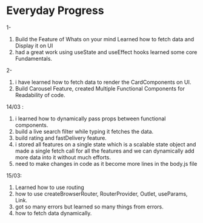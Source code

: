 # Everyday Progress
1-
1. Build the Feature of Whats on your mind Learned how to fetch data and Display it on UI 
2. had a great work using useState and useEffect hooks learned some core Fundamentals.

2-
1. i have learned how to fetch data to render the CardComponents on UI.
2. Build Carousel Feature, created Multiple Functional Components for Readability of code.


14/03 : 
1. i learned how to dynamically pass props between functional components.
2. build a live search filter while typing it fetches the data.
3. build rating and fastDelivery feature.
4. i stored all features on a single state which is a scalable state object and made a single fetch call for all the features and we can dynamically add more data into it without much efforts.
5. need to make changes in code as it become more lines in the body.js file 

15/03:
1. Learned how to use routing 
2. how to use createBrowserRouter, RouterProvider, Outlet, useParams, Link.
3. got so many errors but learned so many things from errors.
4. how to fetch data dynamically.